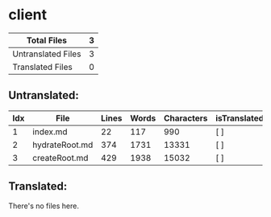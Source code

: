 # client
| Total Files | 3 |
| ----------- | -------------- |
| Untranslated Files | 3 |
| Translated Files | 0 |

## Untranslated:
| Idx | File | Lines | Words | Characters | isTranslated |
| --- | ---- | ----- | ----- | ---------- | ------------ |
| 1 | index.md | 22 | 117 | 990 | [ ] |
| 2 | hydrateRoot.md | 374 | 1731 | 13331 | [ ] |
| 3 | createRoot.md | 429 | 1938 | 15032 | [ ] |


## Translated:
There's no files here.